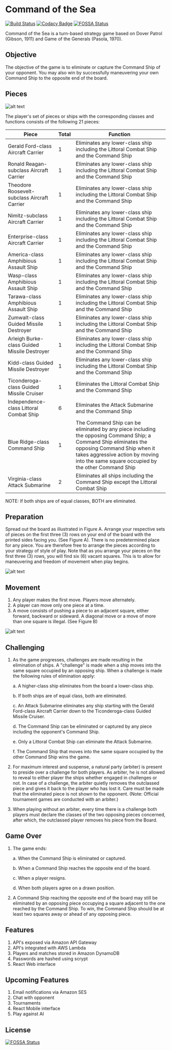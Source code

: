 # Command of the Sea

[![Build Status](https://travis-ci.org/rvbabilonia/command-of-the-sea.svg?branch=master)](https://travis-ci.org/rvbabilonia/command-of-the-sea)
[![Codacy Badge](https://api.codacy.com/project/badge/Grade/d1cef17b5b394c4583c1c7da6eea4be2)](https://www.codacy.com/app/rvbabilonia/command-of-the-sea?utm_source=github.com&amp;utm_medium=referral&amp;utm_content=rvbabilonia/command-of-the-sea&amp;utm_campaign=Badge_Grade)
[![FOSSA Status](https://app.fossa.io/api/projects/git%2Bgithub.com%2Frvbabilonia%2Fcommand-of-the-sea.svg?type=shield)](https://app.fossa.io/projects/git%2Bgithub.com%2Frvbabilonia%2Fcommand-of-the-sea?ref=badge_shield)

Command of the Sea is a turn-based strategy game based on Dover Patrol (Gibson, 1911) and Game of the Generals (Pasola, 
1970).

## Objective

The objective of the game is to eliminate or capture the Command Ship of your opponent. You may also win by successfully
maneuvering your own Command Ship to the opposite end of the board.

## Pieces

![alt text](images/Pieces.png "Pieces")

The player's set of pieces or ships with the corresponding classes and functions consists of the following 21 pieces:

Piece                                         | Total | Function
--------------------------------------------- | ----- | --------
Gerald Ford-class Aircraft Carrier            | 1     | Eliminates any lower-class ship including the Littoral Combat Ship and the Command Ship
Ronald Reagan-subclass Aircraft Carrier       | 1     | Eliminates any lower-class ship including the Littoral Combat Ship and the Command Ship
Theodore Roosevelt-subclass Aircraft Carrier  | 1     | Eliminates any lower-class ship including the Littoral Combat Ship and the Command Ship
Nimitz-subclass Aircraft Carrier              | 1     | Eliminates any lower-class ship including the Littoral Combat Ship and the Command Ship
Enterprise-class Aircraft Carrier             | 1     | Eliminates any lower-class ship including the Littoral Combat Ship and the Command Ship
America-class Amphibious Assault Ship         | 1     | Eliminates any lower-class ship including the Littoral Combat Ship and the Command Ship
Wasp-class Amphibious Assault Ship            | 1     | Eliminates any lower-class ship including the Littoral Combat Ship and the Command Ship
Tarawa-class Amphibious Assault Ship          | 1     | Eliminates any lower-class ship including the Littoral Combat Ship and the Command Ship
Zumwalt-class Guided Missile Destroyer        | 1     | Eliminates any lower-class ship including the Littoral Combat Ship and the Command Ship
Arleigh Burke-class Guided Missile Destroyer  | 1     | Eliminates any lower-class ship including the Littoral Combat Ship and the Command Ship
Kidd-class Guided Missile Destroyer           | 1     | Eliminates any lower-class ship including the Littoral Combat Ship and the Command Ship
Ticonderoga-class Guided Missile Cruiser      | 1     | Eliminates the Littoral Combat Ship and the Command Ship
Independence-class Littoral Combat Ship       | 6     | Eliminates the Attack Submarine and the Command Ship
Blue Ridge-class Command Ship                 | 1     | The Command Ship can be eliminated by any piece including the opposing Command Ship; a Command Ship eliminates the opposing Command Ship when it takes aggressive action by moving into the same square occupied by the other Command Ship
Virginia-class Attack Submarine               | 2     | Eliminates all ships including the Command Ship except the Littoral Combat Ship

NOTE: If both ships are of equal classes, BOTH are eliminated.

## Preparation

Spread out the board as illustrated in Figure A. Arrange your respective sets of pieces on the first three (3) rows on
your end of the board with the printed sides facing you. (See Figure A). There is no predetermined place for any piece.
You are therefore free to arrange the pieces according to your strategy of style of play. Note that as you arrange your
pieces on the first three (3) rows, you will find six (6) vacant squares. This is to allow for maneuvering and freedom
of movement when play begins.

![alt text](images/Figure_A.png "Figure A")
 
## Movement

1. Any player makes the first move. Players move alternately. 
2. A player can move only one piece at a time.
3. A move consists of pushing a piece to an adjacent square, either forward, backward or sideward. A diagonal move or a
move of more than one square is illegal. (See Figure B)

![alt text](images/Figure_B.png "Figure B")

## Challenging

1. As the game progresses, challenges are made resulting in the elimination of ships. A "challenge" is made when a ship
moves into the same square occupied by an opposing ship. When a challenge is made the following rules of elimination
apply:

   a. A higher-class ship eliminates from the board a lower-class ship.
   
   b. If both ships are of equal class, both are eliminated.
   
   c. An Attack Submarine eliminates any ship starting with the Gerald Ford-class Aircraft Carrier down to the
    Ticonderoga-class Guided Missile Cruiser.
    
   d. The Command Ship can be eliminated or captured by any piece including the opponent's Command Ship.
   
   e. Only a Littoral Combat Ship can eliminate the Attack Submarine.
   
   f. The Command Ship that moves into the same square occupied by the other Command Ship wins the game. 

2. For maximum interest and suspense, a natural party (arbiter) is present to preside over a challenge for both players.
As arbiter, he is not allowed to reveal to either player the ships whether engaged in challenges or not. In case of a
challenge, the arbiter quietly removes the outclassed piece and gives it back to the player who has lost it. Care must
be made that the eliminated piece is not shown to the opponent. (Note: Official tournament games are conducted with an
arbiter.) 

3. When playing without an arbiter, every time there is a challenge both players must declare the classes of the two
opposing pieces concerned, after which, the outclassed player removes his piece from the Board. 

## Game Over

1. The game ends:

   a. When the Command Ship is eliminated or captured.
   
   b. When a Command Ship reaches the opposite end of the board.
   
   c. When a player resigns.
   
   d. When both players agree on a drawn position.

2. A Command Ship reaching the opposite end of the board may still be eliminated by an opposing piece occupying a square
adjacent to the one reached by the Command Ship. To win, the Command Ship should be at least two squares away or ahead
of any opposing piece.

## Features

1. API's exposed via Amazon API Gateway
2. API's integrated with AWS Lambda
3. Players and matches stored in Amazon DynamoDB
4. Passwords are hashed using scrypt
5. React Web interface

## Upcoming Features

1. Email notifications via Amazon SES
2. Chat with opponent
3. Tournaments
4. React Mobile interface
5. Play against AI


## License
[![FOSSA Status](https://app.fossa.io/api/projects/git%2Bgithub.com%2Frvbabilonia%2Fcommand-of-the-sea.svg?type=large)](https://app.fossa.io/projects/git%2Bgithub.com%2Frvbabilonia%2Fcommand-of-the-sea?ref=badge_large)